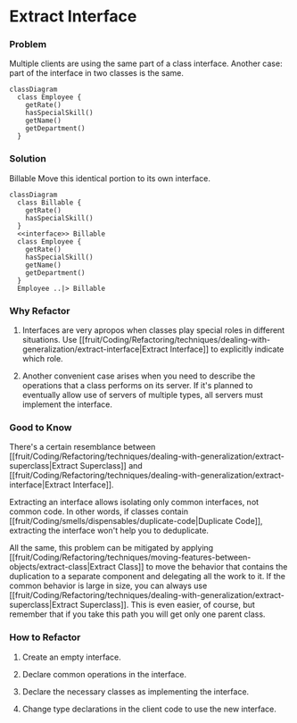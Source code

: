 # Extract Interface

### Problem

Multiple clients are using the same part of a class interface. Another case: part of the interface in two classes is the same.

```mermaid
classDiagram
  class Employee {
    getRate()
    hasSpecialSkill()
    getName()
    getDepartment()
  }
```

### Solution

Billable Move this identical portion to its own interface.

```mermaid
classDiagram
  class Billable {
    getRate()
    hasSpecialSkill()
  }
  <<interface>> Billable
  class Employee {
    getRate()
    hasSpecialSkill()
    getName()
    getDepartment()
  }
  Employee ..|> Billable
```

### Why Refactor

1. Interfaces are very apropos when classes play special roles in different situations. Use [[fruit/Coding/Refactoring/techniques/dealing-with-generalization/extract-interface|Extract Interface]] to explicitly indicate which role.

2. Another convenient case arises when you need to describe the operations that a class performs on its server. If it's planned to eventually allow use of servers of multiple types, all servers must implement the interface.

### Good to Know

There's a certain resemblance between [[fruit/Coding/Refactoring/techniques/dealing-with-generalization/extract-superclass|Extract Superclass]] and [[fruit/Coding/Refactoring/techniques/dealing-with-generalization/extract-interface|Extract Interface]].

Extracting an interface allows isolating only common interfaces, not common code. In other words, if classes contain [[fruit/Coding/smells/dispensables/duplicate-code|Duplicate Code]], extracting the interface won't help you to deduplicate.

All the same, this problem can be mitigated by applying [[fruit/Coding/Refactoring/techniques/moving-features-between-objects/extract-class|Extract Class]] to move the behavior that contains the duplication to a separate component and delegating all the work to it. If the common behavior is large in size, you can always use [[fruit/Coding/Refactoring/techniques/dealing-with-generalization/extract-superclass|Extract Superclass]]. This is even easier, of course, but remember that if you take this path you will get only one parent class.

### How to Refactor

1. Create an empty interface.

2. Declare common operations in the interface.

3. Declare the necessary classes as implementing the interface.

4. Change type declarations in the client code to use the new
    interface.
